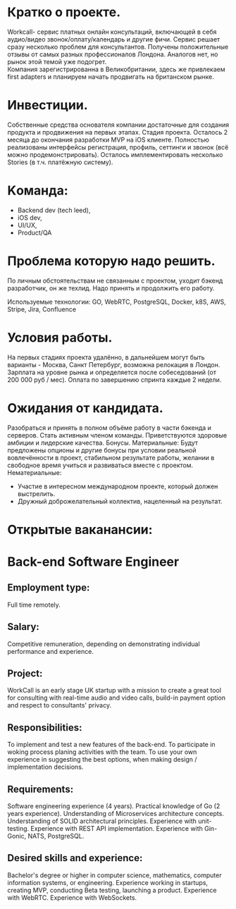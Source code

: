 # Кратко о проекте.

Workcall- сервис платных онлайн консультаций, включающей в себя аудио/видео звонок/оплату/календарь и другие фичи. Сервис решает сразу несколько  проблем  для консультантов. 
Получены положительные отзывы от самых разных профессионалов Лондона.
Аналогов  нет, но  рынок этой темой уже подогрет.  
Компания зарегистрированна в Великобритании, здесь же привлекаем first adapters и планируем начать продвигать на британском рынке.

# Инвестиции.
Собственные средства основателя компании достаточные для создания продукта и продвижения на первых этапах.
Стадия проекта. 
Осталось 2 месяца до окончания разработки MVP на iOS клиенте. Полностью реализованы интерфейсы регистрация, профиль, сеттинги и звонок (всё можно продемонстрировать). Осталось имплементировать несколько Stories (в т.ч. платёжную систему).

# Kоманда:
- Backend dev (tech leed),
- iOS dev, 
- UI/UX, 
- Product/QA

# Проблема которую надо решить.
По личным обстоятельствам не связанным с проектом, уходит бэкенд разработчик, он же техлид. Надо принять и продолжить его работу.

Используемые технологии: GO, WebRTC, PostgreSQL, Docker, k8S, AWS, Stripe, Jira, Confluence

# Условия работы.
На первых стадиях проекта удалённо, в дальнейшем могут быть варианты -  Москва, Санкт Петербург, возможна релокация в Лондон.
Зарплата на уровне рынка и определяется после собеседований (от 200 000 руб / мес). Оплата по завершению спринта каждые 2 недели. 

# Ожидания от кандидата.
Разобраться и принять в полном объёме работу в части  бэкенда и серверов. Стать активным членом команды. Приветствуются здоровые амбиции и лидерские качества. 
Бонусы. 
Материальные: 
Будут предложены опционы и другие бонусы при условии реальной вовлечённости в проект, стабильном результате работы, желании в свободное время учиться и развиваться вместе с проектом.
Нематериальные: 
- Участие в интересном международном проекте, который должен выстрелить.
- Дружный доброжелательный коллектив, нацеленный на результат.

# Открытые ваканансии:

# Back-end Software Engineer

## Employment type: 
Full time remotely.

## Salary: 
Competitive remuneration, depending on demonstrating individual performance and experience.

## Project:
WorkCall is an early stage UK startup with a mission to create a great tool for consulting with real-time audio and video calls, build-in payment option and respect to consultants' privacy.

## Responsibilities:
To implement and test a new features of the back-end.
To participate in woking process planing activities with the team.
To use your own experience in suggesting the best options, when making design / implementation decisions.

## Requirements:
Software engineering experience (4 years).
Practical knowledge of Go (2 years experience).
Understanding of Microservices architecture concepts.
Understanding of SOLID architectural principles.
Experience with unit-testing.
Experience with REST API implementation.
Experience with Gin-Gonic, NATS, PostgreSQL.

## Desired skills and experience:
Bachelor's degree or higher in computer science, mathematics, computer information systems, or engineering.
Experience working in startups, creating MVP, conducting Beta testing, launching a product.
Experience with WebRTC.
Experience with WebSockets.